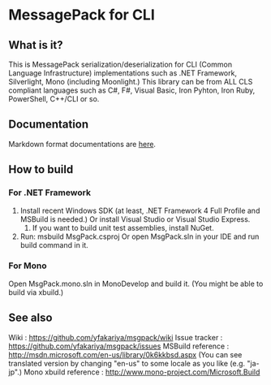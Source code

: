 # MessagePack for CLI

## What is it?

This is MessagePack serialization/deserialization for CLI (Common Language Infrastructure) implementations such as .NET Framework, Silverlight, Mono (including Moonlight.)
This library can be from ALL CLS compliant languages such as C#, F#, Visual Basic, Iron Pyhton, Iron Ruby, PowerShell, C++/CLI or so.

## Documentation

Markdown format documentations are [here](./doc/ReadMe.md).

## How to build

### For .NET Framework

1. Install recent Windows SDK (at least, .NET Framework 4 Full Profile and MSBuild is needed.)
   Or install Visual Studio or Visual Studio Express.
    1. If you want to build unit test assemblies, install NuGet.
2. Run:
    msbuild MsgPack.csproj
   Or open MsgPack.sln in your IDE and run build command in it.

### For Mono

Open MsgPack.mono.sln in MonoDevelop and build it.
(You might be able to build via xbuild.)

## See also

  Wiki                  : https://github.com/yfakariya/msgpack/wiki
  Issue tracker         : https://github.com/yfakariya/msgpack/issues
  MSBuild reference     : http://msdn.microsoft.com/en-us/library/0k6kkbsd.aspx
  (You can see translated version by changing "en-us" to some locale as you like (e.g. "ja-jp".)
  Mono xbuild reference : http://www.mono-project.com/Microsoft.Build